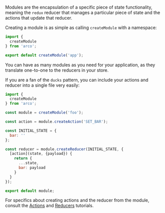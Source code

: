 Modules are the encapsulation of a specific piece of state functionality, meaning the `redux` reducer that manages a particular piece of state and the actions that update that reducer.

Creating a module is as simple as calling `createModule` with a namespace:

```javascript
import {
  createModule
} from 'arco';

export default createModule('app');
```

You can have as many modules as you need for your application, as they translate one-to-one to the reducers in your store.

If you are a fan of the `ducks` pattern, you can include your actions and reducer into a single file very easily:

```javascript
import {
  createModule
} from 'arco';

const module = createModule('foo');

const action = module.createAction('SET_BAR');

const INITIAL_STATE = {
  bar: ''
};

const reducer = module.createReducer(INITIAL_STATE, {
  [action](state, {payload}) {
    return {
      ...state,
      bar: payload
    }
  }
});

export default module;
```

For specifics about creating actions and the reducer from the module, consult the [Actions](http://planttheidea.github.io/acro/tutorials-Actions.html) and [Reducers](http://planttheidea.github.io/acro/tutorials-Reducers.html) tutorials.